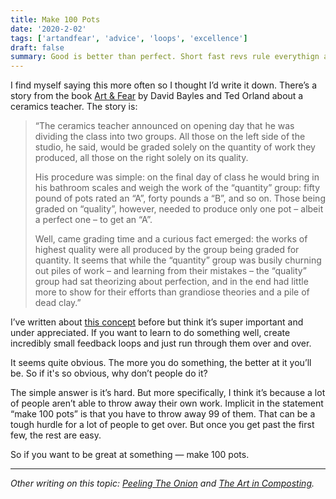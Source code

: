 ```yaml
---
title: Make 100 Pots
date: '2020-2-02'
tags: ['artandfear', 'advice', 'loops', 'excellence']
draft: false
summary: Good is better than perfect. Short fast revs rule everythign around me.
---
```


I find myself saying this more often so I thought I’d write it down. There’s a story from the book [Art & Fear](https://www.amazon.com/Art-Fear-Observations-Rewards-Artmaking-ebook/dp/B0042JSQLU/) by David Bayles and Ted Orland about a ceramics teacher. The story is:

> “The ceramics teacher announced on opening day that he was dividing the class into two groups. All those on the left side of the studio, he said, would be graded solely on the quantity of work they produced, all those on the right solely on its quality.
>
> His procedure was simple: on the final day of class he would bring in his bathroom scales and weigh the work of the “quantity” group: fifty pound of pots rated an “A”, forty pounds a “B”, and so on. Those being graded on “quality”, however, needed to produce only one pot – albeit a perfect one – to get an “A”.
>
> Well, came grading time and a curious fact emerged: the works of highest quality were all produced by the group being graded for quantity. It seems that while the “quantity” group was busily churning out piles of work – and learning from their mistakes – the “quality” group had sat theorizing about perfection, and in the end had little more to show for their efforts than grandiose theories and a pile of dead clay.”

I’ve written about [this concept](http://www.chrisyin.com/blog/2019/01/06/peeling-the-onion/) before but think it’s super important and under appreciated. If you want to learn to do something well, create incredibly small feedback loops and just run through them over and over.

It seems quite obvious. The more you do something, the better at it you’ll be. So if it's so obvious, why don’t people do it? 

The simple answer is it’s hard. But more specifically, I think it’s because a lot of people aren’t able to throw away their own work. Implicit in the statement “make 100 pots” is that you have to throw away 99 of them. That can be a tough hurdle for a lot of people to get over. But once you get past the first few, the rest are easy.

So if you want to be great at something — make 100 pots.

<hr></hr>

*Other writing on this topic: [Peeling The Onion](/life/2019/01/06/peeling-the-onion/) and [The Art in Composting](/life/2017/06/19/art-in-composting/).*

